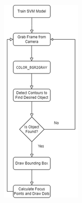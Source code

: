 <img src="https://github.com/chasegalloway/HFC-drill-svm-classifier/blob/master/stick-svm-classifer.png">
